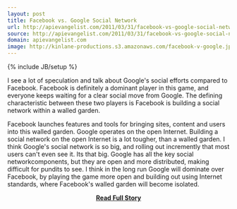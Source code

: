 ```yaml
---
layout: post
title: Facebook vs. Google Social Network
url: http://apievangelist.com/2011/03/31/facebook-vs-google-social-network/
source: http://apievangelist.com/2011/03/31/facebook-vs-google-social-network/
domain: apievangelist.com
image: http://kinlane-productions.s3.amazonaws.com/facebook-v-google.jpg
---
```

{% include JB/setup %}<p>I see a lot of speculation and talk about Google's social efforts compared to Facebook.
Facebook is definitely a dominant player in this game, and everyone keeps waiting for a clear social move from Google.
The defining characteristic between these two players is Facebook is building a social network within a walled garden.

Facebook launches features and tools for bringing sites, content and users into this walled garden.
Google operates on the open Internet. Building a social network on the open Internet is a lot tougher, than a walled garden.
I think Google's social network is so big, and rolling out incremently that most users can't even see it. Its that big.
Google has all the key social networkcomponents, but they are open and more distributed, making difficult for pundits to see.
I think in the long run Google will dominate over Facebook, by playing the game more open and building out using Internet standards, where Facebook's walled garden will become isolated.</p>
<center><p><a href="http://apievangelist.com/2011/03/31/facebook-vs-google-social-network/" style='padding:25px; font-sze:18px; font-weight: bold;'>Read Full Story</a></p></center>

